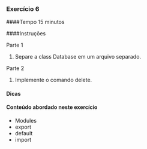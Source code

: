 ### Exercício 6

####Tempo
15 minutos

####Instruções

Parte 1

1. Separe a class Database em um arquivo separado.

Parte 2

1. Implemente o comando delete.

#### Dicas

#### Conteúdo abordado neste exercício

* Modules
* export
* default
* import